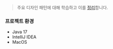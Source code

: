 > 주요 디자인 패턴에 대해 학습하고 이를 [정리](https://leeseunghee00.notion.site/562f8dfa853f4b09b33dc6a71be468fa?pvs=4)합니다.

### 프로젝트 환경
- Java 17
- IntelliJ IDEA
- MacOS
